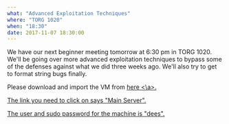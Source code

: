 ```yaml
---
what: "Advanced Exploitation Techniques"
where: "TORG 1020"
when: "18:30"
date: 2017-11-07 18:30:00
---
```


We have our next beginner meeting tomorrow at 6:30 pm in TORG 1020.  We'll be going over more advanced exploitation techniques to bypass some of the defenses against what we did three weeks ago.  We'll also try to get to format string bugs finally.

Please download and import the VM from <a href="http://www.cis.syr.edu/~wedu/seed/lab_env.html"> here <\a>.

The link you need to click on says "Main Server".

The user and sudo password for the machine is "dees".
